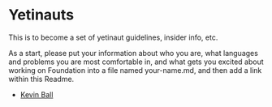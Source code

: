 # Yetinauts

This is to become a set of yetinaut guidelines, insider info, etc.

As a start, please put your information about who you are, what languages and problems you are most comfortable in, and what gets you excited about working on Foundation into a file named your-name.md, and then add a link within this Readme.

* <a href='kevin-ball.md'>Kevin Ball</a>
